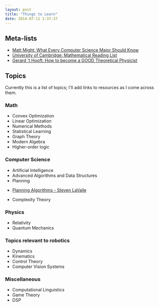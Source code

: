 ```yaml
---
layout: post
title: "Things to Learn"
date: 2014-07-11 1:37:37
---
```


## Meta-lists ##

* [Matt Might: What Every Computer Science Major Should Know](http://matt.might.net/articles/what-cs-majors-should-know/)
* [University of Cambridge: Mathematical Reading List](http://www.maths.cam.ac.uk/undergrad/admissions/readinglist.pdf)
* [Gerard 't Hooft: How to become a GOOD Theoretical Physicist](http://www.staff.science.uu.nl/~Gadda001/goodtheorist/)


## Topics ##

Currently this is a list of topics; I'll add links to resources as I come across them.
 
### Math ###
* Convex Optimization
* Linear Optimization
* Numerical Methods
* Statistical Learning
* Graph Theory
* Modern Algebra
* Higher-order logic

### Computer Science ###
* Artificial Intelligence
* Advanced Algorithms and Data Structures
* Planning
 - [Planning Algorithms - Steven LaValle](http://planning.cs.uiuc.edu)
* Complexity Theory

### Physics ###
* Relativity
* Quantum Mechanics

### Topics relevant to robotics ###
* Dynamics
* Kinematics
* Control Theory
* Computer Vision Systems

### Miscellaneous ##
* Computational Linguistics
* Game Theory
* DSP
